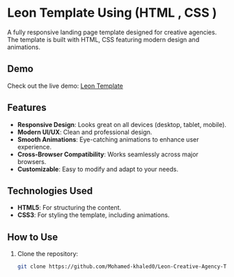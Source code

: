# Leon Template Using (HTML , CSS ) 

A fully responsive landing page template designed for creative agencies. The template is built with HTML, CSS featuring modern design and animations.

## Demo

Check out the live demo: [Leon Template](https://mohamed-khaled0.github.io/Leon-Html-Css-Template/)

## Features

- **Responsive Design**: Looks great on all devices (desktop, tablet, mobile).
- **Modern UI/UX**: Clean and professional design.
- **Smooth Animations**: Eye-catching animations to enhance user experience.
- **Cross-Browser Compatibility**: Works seamlessly across major browsers.
- **Customizable**: Easy to modify and adapt to your needs.

## Technologies Used

- **HTML5**: For structuring the content.
- **CSS3**: For styling the template, including animations.

## How to Use

1. Clone the repository:
   ```bash
   git clone https://github.com/Mohamed-khaled0/Leon-Creative-Agency-Template.git
